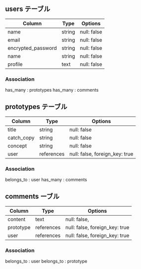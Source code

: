 # 

## users テーブル

| Column             | Type   | Options     |
| ------------------ | ------ | ----------- |
| name               | string | null: false |
| email              | string | null: false |
| encrypted_password | string | null: false |
| name               | string | null: false |
| profile            | text   | null: false |

### Association
has_many : prototypes
has_many : comments


## prototypes テーブル

| Column       | Type       | Options                        |
| ------       | ------     | -----------                    |
| title        | string     | null: false                    |
| catch_copy   | string     | null: false                    |
| concept      | string     | null: false                    |
| user         | references | null: false, foreign_key: true |

### Association
belongs_to : user
has_many : comments


## comments ーブル

| Column    | Type       | Options                        |
| ------    | ---------- | ------------------------------ |
| content   | text       | null: false,                   |
| prototype | references | null: false, foreign_key: true |
| user      | references | null: false, foreign_key: true |

### Association
belongs_to : user
belongs_to : prototype
